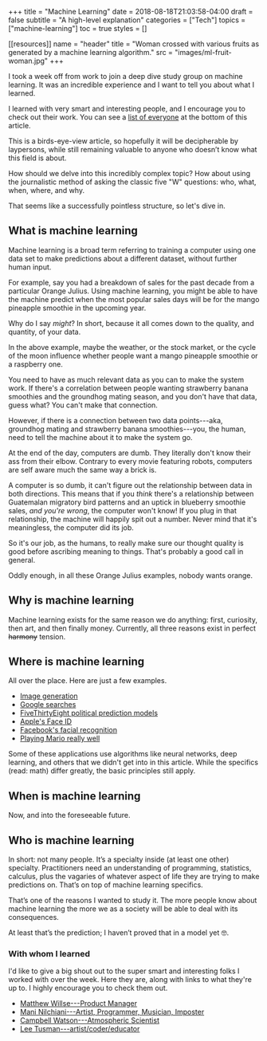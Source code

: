 +++
title = "Machine Learning"
date = 2018-08-18T21:03:58-04:00
draft = false
subtitle = "A high-level explanation"
categories = ["Tech"]
topics = ["machine-learning"]
toc = true
styles = []

[[resources]]
  name = "header"
  title = "Woman crossed with various fruits as generated by a machine learning algorithm."
  src = "images/ml-fruit-woman.jpg"
+++

I took a week off from work to join a deep dive study group on machine learning.
It was an incredible experience and I want to tell you about what I learned.

<!--more-->

I learned with very smart and interesting people, and I encourage you to check out their work. You can see a [list of everyone](#with-whom-i-learned) at the bottom of this article.

This is a birds-eye-view article, so hopefully it will be decipherable by laypersons, while still remaining valuable to anyone who doesn’t know what this field is about.

How should we delve into this incredibly complex topic? How about using the journalistic method of asking the classic five "W" questions: who, what, when, where, and why.

That seems like a successfully pointless structure, so let's dive in.

## What is machine learning

Machine learning is a broad term referring to training a computer using one data set to make predictions about a different dataset, without further human input.

For example, say you had a breakdown of sales for the past decade from a particular Orange Julius. Using machine learning, you might be able to have the machine predict when the most popular sales days will be for the mango pineapple smoothie in the upcoming year.

Why do I say *might*? In short, because it all comes down to the quality, and quantity, of your data.

In the above example, maybe the weather, or the stock market, or the cycle of the moon influence whether people want a mango pineapple smoothie or a raspberry one.

You need to have as much relevant data as you can to make the system work. If there's a correlation between people wanting strawberry banana smoothies and the groundhog mating season, and you don't have that data, guess what? You can't make that connection.

However, if there is a connection between two data points---aka, groundhog mating and strawberry banana smoothies---you, the human, need to tell the machine about it to make the system go.

At the end of the day, computers are dumb. They literally don't know their ass from their elbow. Contrary to every movie featuring robots, computers are self aware much the same way a brick is.

A computer is so dumb, it can't figure out the relationship between data in both directions. This means that if you *think* there's a relationship between Guatemalan migratory bird patterns and an uptick in blueberry smoothie sales, *and you're wrong*, the computer won't know! If you plug in that relationship, the machine will happily spit out a number. Never mind that it's meaningless, the computer did its job.

So it's our job, as the humans, to really make sure our thought quality is good before ascribing meaning to things. That's probably a good call in general.

Oddly enough, in all these Orange Julius examples, nobody wants orange.

## Why is machine learning

Machine learning exists for the same reason we do anything: first, curiosity, then art, and then finally money. Currently, all three reasons exist in perfect ~~harmony~~ tension.

## Where is machine learning

All over the place. Here are just a few examples.

- [Image generation](https://deepdreamgenerator.com/#gallery)
- [Google searches](https://searchengineland.com/google-uses-machine-learning-search-algorithms-261158)
- [FiveThirtyEight political prediction models](https://data.fivethirtyeight.com/)
- [Apple's Face ID](https://machinelearning.apple.com/2017/11/16/face-detection.html)
- [Facebook's facial recognition](https://www.fastcompany.com/3028414/how-facebooks-machines-got-so-good-at-recognizing-your-face)
- [Playing Mario really well](https://www.youtube.com/watch?v=qv6UVOQ0F44)

Some of these applications use algorithms like neural networks, deep learning, and others that we didn't get into in this article. While the specifics (read: math) differ greatly, the basic principles still apply.

## When is machine learning

Now, and into the foreseeable future.

## Who is machine learning

In short: not many people. It’s a specialty inside (at least one other) specialty. Practitioners need an understanding of programming, statistics, calculus, plus the vagaries of whatever aspect of life they are trying to make predictions on. That’s on top of machine learning specifics.

That’s one of the reasons I wanted to study it. The more people know about machine learning the more we as a society will be able to deal with its consequences.

At least that’s the prediction; I haven’t proved that in a model yet 🤓.

### With whom I learned

I'd like to give a big shout out to the super smart and interesting folks I worked with over the week. Here they are, along with links to what they're up to. I highly encourage you to check them out.

- [Matthew Willse---Product Manager](https://matthewwillse.com)
- [Mani Nilchiani---Artist, Programmer, Musician, Imposter](https://mani.io)
- [Campbell Watson---Atmospheric Scientist](https://www.campbell-watson.com/)
- [Lee Tusman---artist/coder/educator](http://leetusman.com)
